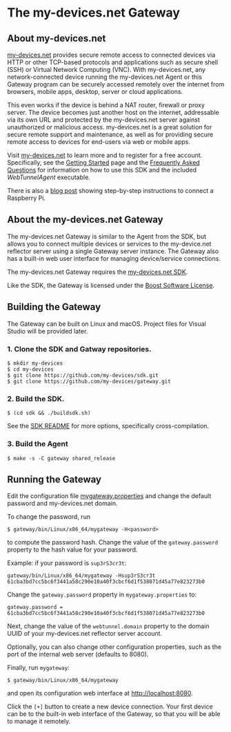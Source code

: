 # The my-devices.net Gateway

## About my-devices.net

[my-devices.net](http://www.my-devices.net) provides secure remote access to connected devices
via HTTP or other TCP-based protocols and applications such as secure shell (SSH) or
Virtual Network Computing (VNC). With my-devices.net, any network-connected device
running the my-devices.net Agent or this Gateway program can be securely accessed remotely over the
internet from browsers, mobile apps, desktop, server or cloud applications.

This even works if the device is behind a NAT router, firewall or proxy server.
The device becomes just another host on the internet, addressable via its own URL and
protected by the my-devices.net server against unauthorized or malicious access.
my-devices.net is a great solution for secure remote support and maintenance,
as well as for providing secure remote access to devices for end-users via web or
mobile apps.

Visit [my-devices.net](http://www.my-devices.net) to learn more and to register for a free account.
Specifically, see the [Getting Started](http://www.my-devices.net/getstarted.html) page and the
[Frequently Asked Questions](http://www.my-devices.net/learnmore.html) for
information on how to use this SDK and the included *WebTunnelAgent* executable.

There is also a [blog post](http://www.appinf.com/blog/?p=257) showing step-by-step instructions to connect a Raspberry Pi.


## About the my-devices.net Gateway

The my-devices.net Gateway is similar to the Agent from the SDK, but allows you to
connect multiple devices or services to the my-device.net reflector server using
a single Gateway server instance. The Gateway also has a built-in web user interface
for managing device/service connections.

The my-devices.net Gateway requires the [my-devices.net SDK](https://github.com/my-devices/sdk).

Like the SDK, the Gateway is licensed under the [Boost Software License](https://spdx.org/licenses/BSL-1.0).


## Building the Gateway

The Gateway can be built on Linux and macOS. Project files for Visual Studio will be
provided later.

### 1. Clone the SDK and Gatway repositories.

```
$ mkdir my-devices
$ cd my-devices
$ git clone https://github.com/my-devices/sdk.git
$ git clone https://github.com/my-devices/gateway.git
```

### 2. Build the SDK.

```
$ (cd sdk && ./buildsdk.sh)
```

See the [SDK README](https://github.com/my-devices/sdk/blob/master/README.md) for
more options, specifically cross-compilation.

### 3. Build the Agent

```
$ make -s -C gateway shared_release
```

## Running the Gateway

Edit the configuration file [mygateway.properties](mygateway.properties) and change the default password
and my-devices.net domain.

To change the password, run

```
$ gateway/bin/Linux/x86_64/mygateway -H<password>
```

to compute the password hash. Change the value of the `gateway.password` property
to the hash value for your password.

Example: if your password is `sup3rS3cr3t`:

```
gateway/bin/Linux/x86_64/mygateway -Hsup3rS3cr3t
61cba3bd7cc5bc6f3441a58c290e10a40f3cbcf6d1f538071d45a77e823273b0
```

Change the `gateway.password` property in `mygateway.properties` to:

```
gateway.password = 61cba3bd7cc5bc6f3441a58c290e10a40f3cbcf6d1f538071d45a77e823273b0
```

Next, change the value of the `webtunnel.domain` property to the domain UUID of your
my-devices.net reflector server account.

Optionally, you can also change other configuration properties, such as the
port of the internal web server (defaults to 8080).

Finally, run `mygateway`:

```
$ gateway/bin/Linux/x86_64/mygateway
```

and open its configuration web interface at
[http://localhost:8080](http://localhost:8080).

Click the `[+]` button to create a new device connection. Your first device
can be to the built-in web interface of the Gateway, so that you will be able
to manage it remotely.

